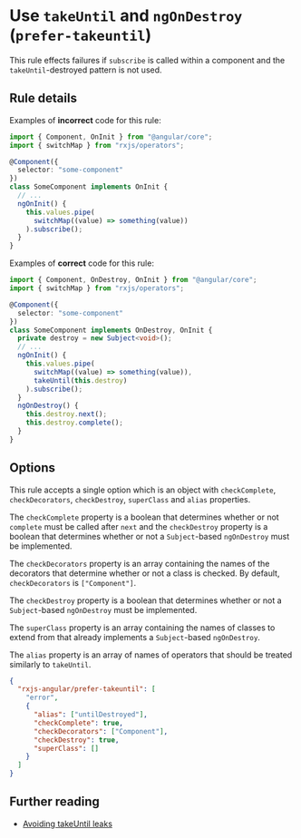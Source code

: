 # Use `takeUntil` and  `ngOnDestroy` (`prefer-takeuntil`)

This rule effects failures if `subscribe` is called within a component and the `takeUntil`-destroyed pattern is not used.

## Rule details

Examples of **incorrect** code for this rule:

```ts
import { Component, OnInit } from "@angular/core";
import { switchMap } from "rxjs/operators";

@Component({
  selector: "some-component"
})
class SomeComponent implements OnInit {
  // ...
  ngOnInit() {
    this.values.pipe(
      switchMap((value) => something(value))
    ).subscribe();
  }
}
```

Examples of **correct** code for this rule:

```ts
import { Component, OnDestroy, OnInit } from "@angular/core";
import { switchMap } from "rxjs/operators";

@Component({
  selector: "some-component"
})
class SomeComponent implements OnDestroy, OnInit {
  private destroy = new Subject<void>();
  // ...
  ngOnInit() {
    this.values.pipe(
      switchMap((value) => something(value)),
      takeUntil(this.destroy)
    ).subscribe();
  }
  ngOnDestroy() {
    this.destroy.next();
    this.destroy.complete();
  }
}
```

## Options

This rule accepts a single option which is an object with `checkComplete`, `checkDecorators`, `checkDestroy`, `superClass` and `alias` properties.

The `checkComplete` property is a boolean that determines whether or not `complete` must be called after `next` and the `checkDestroy` property is a boolean that determines whether or not a `Subject`-based `ngOnDestroy` must be implemented.

The `checkDecorators` property is an array containing the names of the decorators that determine whether or not a class is checked. By default, `checkDecorators` is `["Component"]`.

The `checkDestroy` property is a boolean that determines whether or not a `Subject`-based `ngOnDestroy` must be implemented.

The `superClass` property is an array containing the names of classes to extend from that already implements a `Subject`-based `ngOnDestroy`.

The `alias` property is an array of names of operators that should be treated similarly to `takeUntil`.

```json
{
  "rxjs-angular/prefer-takeuntil": [
    "error",
    {
      "alias": ["untilDestroyed"],
      "checkComplete": true,
      "checkDecorators": ["Component"],
      "checkDestroy": true,
      "superClass": []
    }
  ]
}
```

## Further reading

- [Avoiding takeUntil leaks](https://ncjamieson.com/avoiding-takeuntil-leaks/)
